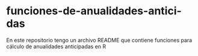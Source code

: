 # funciones-de-anualidades-antici-das
En este repositorio tengo un archivo README que contiene funciones para cálculo de anualidades anticipadas en R
